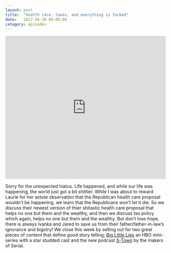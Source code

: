 ```yaml
---
layout: post
title:  "health care, taxes, and everything is fucked"
date:   2017-04-30 00:00:00
category: episodes
---
```

<iframe width="100%" height="450" scrolling="no" frameborder="no" src="https://w.soundcloud.com/player/?url=https%3A//api.soundcloud.com/tracks/320339909&amp;auto_play=false&amp;hide_related=false&amp;show_comments=true&amp;show_user=true&amp;show_reposts=false&amp;visual=true"></iframe>

Sorry for the unexpected hiatus. Life happened, and while our life was happening, the world just got a bit shittier. While I was about to reward Laurie for her astute observation that the Republican health care proposal wouldn’t be happening, we learn that the Republicans won’t let it die. So we discuss their newest version of thier shitastic health care proposal that helps no one but them and the wealthy, and then we discuss tax policy which again, helps no one but them and the wealthy. But don’t lose hope, there is always Ivanka and Jared to save us from their father/father-in-law’s ignorance and bigotry! We close this week by selling out for two great pieces of content that define good story telling; [Big Little Lies](http://www.hbo.com/big-little-lies) an HBO mini-series with a star studded cast and the new podcast [S-Town](https://stownpodcast.org/) by the makers of Serial. 
